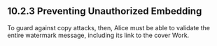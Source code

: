 ## 10.2.3 Preventing Unauthorized Embedding

To guard against copy attacks, then, Alice must be able to validate the entire
watermark message, including its link to the cover Work.